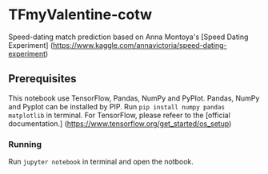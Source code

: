 # TFmyValentine-cotw

Speed-dating match prediction based on Anna Montoya's [Speed Dating Experiment] (https://www.kaggle.com/annavictoria/speed-dating-experiment)

## Prerequisites

This notebook use TensorFlow, Pandas, NumPy and PyPlot.
Pandas, NumPy and Pyplot can be installed by PIP. Run <code>pip install numpy pandas matplotlib</code> in terminal.
For TensorFlow, please refeer to the [official documentation.] (https://www.tensorflow.org/get_started/os_setup)

### Running

Run <code>jupyter notebook</code> in terminal and open the notbook.
